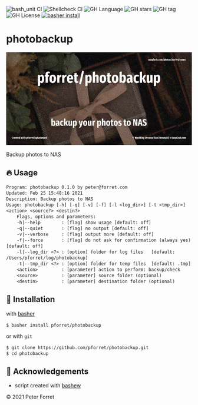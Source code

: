 ![bash_unit CI](https://github.com/pforret/photobackup/workflows/bash_unit%20CI/badge.svg)
![Shellcheck CI](https://github.com/pforret/photobackup/workflows/Shellcheck%20CI/badge.svg)
![GH Language](https://img.shields.io/github/languages/top/pforret/photobackup)
![GH stars](https://img.shields.io/github/stars/pforret/photobackup)
![GH tag](https://img.shields.io/github/v/tag/pforret/photobackup)
![GH License](https://img.shields.io/github/license/pforret/photobackup)
[![basher install](https://img.shields.io/badge/basher-install-white?logo=gnu-bash&style=flat)](https://basher.gitparade.com/package/)

# photobackup

![](assets/photobackup.jpg)

Backup photos to NAS

## 🔥 Usage
```
Program: photobackup 0.1.0 by peter@forret.com
Updated: Feb 25 15:48:16 2021
Description: Backup photos to NAS
Usage: photobackup [-h] [-q] [-v] [-f] [-l <log_dir>] [-t <tmp_dir>] <action> <source?> <destin?>
    Flags, options and parameters:
    -h|--help        : [flag] show usage [default: off]
    -q|--quiet       : [flag] no output [default: off]
    -v|--verbose     : [flag] output more [default: off]
    -f|--force       : [flag] do not ask for confirmation (always yes) [default: off]
    -l|--log_dir <?> : [option] folder for log files   [default: /Users/pforret/log/photobackup]
    -t|--tmp_dir <?> : [option] folder for temp files  [default: .tmp]
    <action>         : [parameter] action to perform: backup/check
    <source>         : [parameter] source folder (optional)
    <destin>         : [parameter] destination folder (optional)
```

## 🚀 Installation

with [basher](https://github.com/basherpm/basher)

	$ basher install pforret/photobackup

or with `git`

	$ git clone https://github.com/pforret/photobackup.git
	$ cd photobackup

## 📝 Acknowledgements

* script created with [bashew](https://github.com/pforret/bashew)

&copy; 2021 Peter Forret
